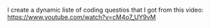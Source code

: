 I create a dynamic liste of coding questios that I got from this video:
https://www.youtube.com/watch?v=cM4o7_UY9vM
